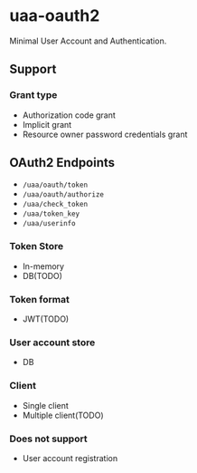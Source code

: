 # uaa-oauth2
Minimal User Account and Authentication.

## Support

### Grant type
- Authorization code grant
- Implicit grant
- Resource owner password credentials grant

## OAuth2 Endpoints
- `/uaa/oauth/token`
- `/uaa/oauth/authorize`
- `/uaa/check_token`
- `/uaa/token_key`
- `/uaa/userinfo`

### Token Store
- In-memory
- DB(TODO)

### Token format
- JWT(TODO)

### User account store
- DB

### Client
- Single client
- Multiple client(TODO)

### Does not support
- User account registration
